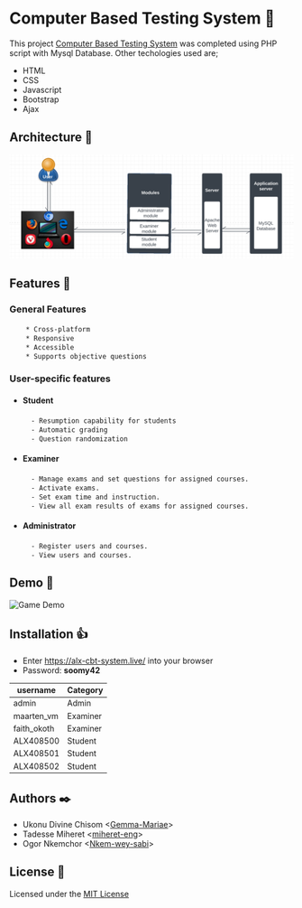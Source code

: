# Computer Based Testing System :page_facing_up:

This project [Computer Based Testing System](https://alx-cbt-system.live/) was completed using PHP script with Mysql Database. Other techologies used are;
* HTML
* CSS
* Javascript
* Bootstrap
* Ajax

## Architecture :couple:
![Architecture](assets/images/architecture.jpg)

## Features :speech_balloon:
###  General Features
        * Cross-platform
        * Responsive
        * Accessible
        * Supports objective questions

### User-specific features
* #### Student
        - Resumption capability for students
        - Automatic grading
        - Question randomization

* #### Examiner
        - Manage exams and set questions for assigned courses.
        - Activate exams.
        - Set exam time and instruction.
        - View all exam results of exams for assigned courses.

* #### Administrator
        - Register users and courses.
        - View users and courses.

## Demo :running:
![Game Demo](assets/images/demo.gif)

## Installation :thumbsup:
* Enter https://alx-cbt-system.live/ into your browser
* Password: **soomy42**

| username | Category |
| ------------- | ------------- |
| admin  | Admin  |
| maarten_vm  | Examiner  |
| faith_okoth  | Examiner  |
| ALX408500  | Student  |
| ALX408501  | Student  |
| ALX408502  | Student  |

## Authors :black_nib:

* Ukonu Divine Chisom <[Gemma-Mariae](https://github.com/Gemma-Mariae)>
* Tadesse Miheret <[miheret-eng](https://github.com/miheret-eng)>
* Ogor Nkemchor <[Nkem-wey-sabi](https://github.com/Nkem-wey-sabi)>

## License :pray:
Licensed under the [MIT License](LICENSE)
